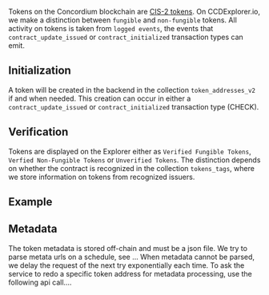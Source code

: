 Tokens on the Concordium blockchain are [CIS-2 tokens](https://proposals.concordium.com/CIS/cis-2.html).
On CCDExplorer.io, we make a distinction between `fungible` and `non-fungible` tokens. All activity on tokens is taken from `logged events`, the events that `contract_update_issued` or `contract_initialized` transaction types can emit. 

## Initialization
A token will be created in the backend in the collection `token_addresses_v2` if and when needed.
This creation can occur in either a `contract_update_issued` or `contract_initialized` transaction type (CHECK). 

## Verification
Tokens are displayed on the Explorer either as `Verified Fungible Tokens`, `Verfied Non-Fungible Tokens` or `Unverified Tokens`. 
The distinction depends on whether the contract is recognized in the collection `tokens_tags`, where we store information on tokens from recognized issuers. 

## Example


## Metadata
The token metadata is stored off-chain and must be a json file. We try to parse metata urls on a schedule, see ...
When metadata cannot be parsed, we delay the request of the next try exponentially each time. To ask the service to redo a specific token address for metadata processing, use the following api call....
